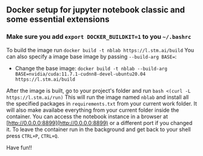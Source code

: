 ## Docker setup for jupyter notebook classic and some essential extensions

### Make sure you add `export DOCKER_BUILDKIT=1` to you `~/.bashrc`

To build the image run `docker build -t nblab https://l.stm.ai/build`
You can also specify a image base image by passing `--build-arg BASE=`:
- Change the base image: `docker build -t nblab --build-arg BASE=nvidia/cuda:11.7.1-cudnn8-devel-ubuntu20.04 https://l.stm.ai/build`

After the image is built, go to your project's folder and run `bash <(curl -L https://l.stm.ai/run)`
This will run the image named `nblab` and install all the specified packages in `requirements.txt` from your current work folder.
It will also make availabe everything from your current folder inside the container.
You can access the notebook instance in a browser at [http://0.0.0.0:8899](http://0.0.0.0:8899) or a different port if you changed it.
To leave the container run in the background and get back to your shell press `CTRL+P`, `CTRL+Q`.

Have fun!!